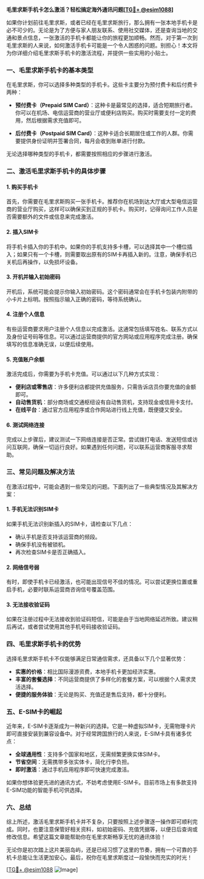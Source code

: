 **毛里求斯手机卡怎么激活？轻松搞定海外通讯问题[[TG💪+ @esim1088](https://t.me/s/esim1088)]**

如果你计划前往毛里求斯，或者已经在毛里求斯旅行，那么拥有一张本地手机卡是必不可少的。无论是为了方便与家人朋友联系、使用社交媒体，还是查询当地的交通和景点信息，一张激活的手机卡都能让你的旅程更加顺畅。然而，对于第一次到毛里求斯的人来说，如何激活手机卡可能是一个令人困惑的问题。别担心！本文将为你详细介绍毛里求斯手机卡的激活流程，并提供一些实用的小贴士。

### 一、毛里求斯手机卡的基本类型

在毛里求斯，你可以选择多种类型的手机卡。这些卡主要分为预付费卡和后付费卡两种：

- **预付费卡（Prepaid SIM Card）**：这种卡是最常见的选择，适合短期旅行者。你可以在机场、电信运营商的营业厅或便利店购买。购买时需要支付一定的费用，然后根据需求充值即可。
  
- **后付费卡（Postpaid SIM Card）**：这种卡适合长期居住或工作的人群。你需要提供身份证明并签署合同，每月会收到账单进行付款。

无论选择哪种类型的手机卡，都需要按照相应的步骤进行激活。

### 二、激活毛里求斯手机卡的具体步骤

#### 1. 购买手机卡

首先，你需要在毛里求斯购买一张手机卡。推荐你在机场到达大厅或大型电信运营商的营业厅购买，这样可以确保买到正规的手机卡。购买时，记得询问工作人员是否需要额外的文件或信息来完成激活。

#### 2. 插入SIM卡

将手机卡插入你的手机中。如果你的手机支持多卡槽，可以选择其中一个槽位插入；如果只有一个卡槽，则需要取出原有的SIM卡再插入新的。注意，确保手机已关机后再操作，以免损坏设备。

#### 3. 开机并输入初始密码

开机后，系统可能会提示你输入初始密码。这个密码通常会在手机卡包装内附带的小卡片上标明。按照指示输入正确的密码，等待系统确认。

#### 4. 注册个人信息

有些运营商要求用户注册个人信息以完成激活。这通常包括填写姓名、联系方式以及身份证号码等信息。可以通过运营商提供的官方网站或应用程序完成注册。确保填写的信息准确无误，以便后续使用。

#### 5. 充值账户余额

激活完成后，你需要为手机卡充值。可以通过以下几种方式实现：

- **便利店或零售店**：许多便利店都提供充值服务，只需告诉店员你要充值的金额即可。
- **自动售货机**：部分商场或交通枢纽设有自动售货机，支持现金或信用卡支付。
- **在线平台**：通过官方应用程序或合作网站进行线上充值，既便捷又安全。

#### 6. 测试网络连接

完成以上步骤后，建议测试一下网络连接是否正常。尝试拨打电话、发送短信或访问互联网，确保一切运行良好。如果遇到任何问题，可以联系运营商客服寻求帮助。

### 三、常见问题及解决方法

在激活过程中，可能会遇到一些常见的问题。下面列出了一些典型情况及其解决方案：

#### 1. 手机无法识别SIM卡

如果手机无法识别新插入的SIM卡，请检查以下几点：
- 确认手机是否支持该运营商的频段。
- 确保手机没有被锁机。
- 再次检查SIM卡是否正确插入。

#### 2. 网络信号弱

有时，即使手机卡已经激活，也可能出现信号不佳的情况。可以尝试更换位置或重启手机，必要时联系运营商咨询信号覆盖范围。

#### 3. 无法接收验证码

如果在注册过程中无法接收到验证码短信，可能是由于当地网络延迟所致。建议稍后再试，或者尝试使用其他手机号码接收验证码。

### 四、毛里求斯手机卡的优势

选择毛里求斯手机卡不仅能够满足日常通信需求，还具备以下几个显著优势：

- **实惠的价格**：相比国际漫游资费，本地手机卡更加经济实惠。
- **丰富的套餐选择**：不同运营商提供了多样化的套餐方案，可以根据个人需求灵活选择。
- **便捷的服务体验**：无论是购买、充值还是售后支持，都十分便利。

### 五、E-SIM卡的崛起

近年来，E-SIM卡逐渐成为一种新兴的选择。它是一种虚拟SIM卡，无需物理卡片即可直接安装到兼容设备中。对于经常跨国旅行的人来说，E-SIM卡具有诸多优点：

- **全球通用性**：支持多个国家和地区，无需频繁更换实体SIM卡。
- **节省空间**：无需携带多张实体卡，简化行李负担。
- **即时激活**：通过手机应用程序即可快速完成激活。

如果你想体验更先进的通讯方式，不妨考虑使用E-SIM卡。目前市场上有多款支持E-SIM功能的智能手机可供选择。

### 六、总结

综上所述，激活毛里求斯手机卡并不复杂，只要按照上述步骤逐一操作即可顺利完成。同时，也要注意保管好相关资料，如初始密码、充值凭据等，以便日后查询或修改信息。希望这篇文章能帮助你在毛里求斯畅享无忧的通讯体验！

无论你是初次踏上这片美丽岛屿，还是已经习惯了这里的节奏，拥有一个可靠的手机卡总能让生活更加安心。最后，祝你在毛里求斯度过一段愉快而充实的时光！

[[TG💪+ @esim1088](https://t.me/s/esim1088) ![Image](https://i.postimg.cc/4NQfJmqS/Snipaste-2025-05-13-00-14-12.png)]